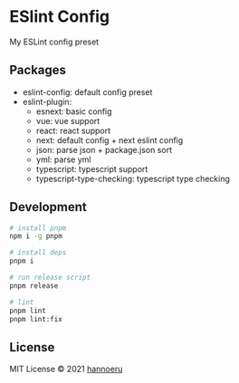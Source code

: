 # ESlint Config

My ESLint config preset

## Packages

- eslint-config: default config preset
- eslint-plugin:
  - esnext: basic config
  - vue: vue support
  - react: react support
  - next: default config + next eslint config
  - json: parse json + package.json sort
  - yml: parse yml
  - typescript: typescript support
  - typescript-type-checking: typescript type checking

## Development

```bash
# install pnpm
npm i -g pnpm

# install deps
pnpm i

# run release script
pnpm release

# lint
pnpm lint
pnpm lint:fix
```

## License

MIT License © 2021 [hannoeru](https://github.com/hannoeru)
